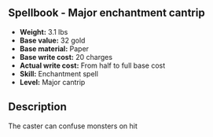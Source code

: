 ## Spellbook - Major enchantment cantrip

- **Weight:** 3.1 lbs
- **Base value:** 32 gold
- **Base material:** Paper
- **Base write cost:** 20 charges
- **Actual write cost:** From half to full base cost
- **Skill:** Enchantment spell
- **Level:** Major cantrip

## Description

The caster can confuse monsters on hit
